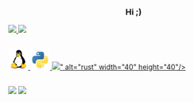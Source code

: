 
<div>
  <h3 align="center">Hi ;)</h3>
  <a href="https://github.com/venysssssssssss">
  <img height="180em" src="https://github-readme-stats.vercel.app/api?username=venysssssssssss&show_icons=true&theme=dracula&include_all_commits=true&count_private=true"/>
  <img height="180em" src="https://github-readme-stats.vercel.app/api/top-langs/?username=venysssssssssss&layout=compact&langs_count=7&theme=dracula"/>
</div>
<div style="display: inline_block"><br>
  <p align="left"> <a href="https://www.linux.org/" target="_blank" rel="noreferrer"> <img src="https://raw.githubusercontent.com/devicons/devicon/master/icons/linux/linux-original.svg" alt="linux" width="40" height="40"/> </a> <a href="https://www.python.org" target="_blank" rel="noreferrer"> <img src="https://raw.githubusercontent.com/devicons/devicon/master/icons/python/python-original.svg" alt="python" width="40" height="40"/> </a> <a href="https://www.rust-lang.org" target="_blank" rel="noreferrer"> <img src="<svg viewBox="0 0 64 64" fill="none" xmlns="http://www.w3.org/2000/svg" stroke="#ffffff"><g id="SVGRepo_bgCarrier" stroke-width="0"></g><g id="SVGRepo_tracerCarrier" stroke-linecap="round" stroke-linejoin="round"></g><g id="SVGRepo_iconCarrier"><path d="m47.781 31.608-1.343-.832a18.57 18.57 0 0 0-.038-.391l1.154-1.077a.46.46 0 0 0-.153-.771l-1.476-.552a16.798 16.798 0 0 0-.115-.381l.92-1.279a.462.462 0 0 0-.3-.727l-1.557-.253c-.06-.118-.123-.234-.187-.35l.654-1.435a.46.46 0 0 0-.437-.654l-1.579.055a12.482 12.482 0 0 0-.25-.302l.363-1.539a.461.461 0 0 0-.556-.556l-1.538.362c-.1-.084-.2-.167-.303-.25l.055-1.578a.46.46 0 0 0-.654-.437l-1.435.654a16.712 16.712 0 0 0-.35-.188l-.253-1.556a.462.462 0 0 0-.726-.301l-1.28.92a14.31 14.31 0 0 0-.38-.115l-.552-1.476a.461.461 0 0 0-.771-.154l-1.077 1.156c-.13-.014-.26-.028-.391-.038l-.832-1.344a.462.462 0 0 0-.786 0l-.832 1.344c-.13.01-.261.024-.391.038l-1.077-1.155a.464.464 0 0 0-.771.153l-.552 1.476c-.128.037-.255.076-.38.116l-1.28-.921a.46.46 0 0 0-.727.3l-.254 1.557c-.117.061-.233.124-.35.188l-1.434-.654a.46.46 0 0 0-.654.436l.055 1.58c-.102.082-.203.165-.303.25l-1.538-.363a.464.464 0 0 0-.557.556l.363 1.539c-.085.1-.168.2-.25.302l-1.579-.055a.462.462 0 0 0-.437.654l.654 1.436c-.063.115-.126.231-.187.35l-1.556.252a.462.462 0 0 0-.301.727l.92 1.279c-.04.126-.078.253-.115.38l-1.476.553a.462.462 0 0 0-.153.771l1.155 1.077c-.015.13-.028.26-.039.391l-1.343.832a.462.462 0 0 0 0 .786l1.343.831c.011.131.024.262.039.392l-1.155 1.077a.462.462 0 0 0 .153.771l1.476.552c.037.128.076.255.116.38l-.921 1.28a.462.462 0 0 0 .301.726l1.556.253c.061.118.123.235.188.35l-.655 1.435a.462.462 0 0 0 .437.654l1.579-.055c.082.103.165.203.25.303l-.363 1.539a.46.46 0 0 0 .557.555l1.538-.362c.1.085.201.167.303.249l-.055 1.58a.461.461 0 0 0 .654.436l1.435-.654c.115.064.232.127.35.188l.253 1.555a.461.461 0 0 0 .727.302l1.279-.922c.126.04.253.08.38.116l.552 1.476a.46.46 0 0 0 .771.153l1.078-1.155c.13.015.26.028.391.04l.832 1.343a.463.463 0 0 0 .786 0l.831-1.344c.131-.011.262-.024.392-.039l1.077 1.155a.46.46 0 0 0 .77-.153l.553-1.476c.127-.036.254-.076.38-.116l1.28.922a.463.463 0 0 0 .726-.302l.254-1.556c.117-.06.233-.124.349-.187l1.435.654a.461.461 0 0 0 .654-.437l-.055-1.58c.102-.08.203-.163.303-.248l1.538.362a.46.46 0 0 0 .556-.555l-.362-1.539c.084-.1.167-.2.249-.303l1.58.055a.46.46 0 0 0 .436-.654l-.654-1.435c.064-.115.126-.232.187-.35l1.556-.253a.46.46 0 0 0 .301-.726l-.92-1.28a17.5 17.5 0 0 0 .115-.38l1.476-.552a.46.46 0 0 0 .153-.771l-1.155-1.077c.014-.13.027-.261.039-.392l1.343-.831a.462.462 0 0 0 0-.786zM38.79 42.752a.952.952 0 0 1 .399-1.861.952.952 0 0 1-.4 1.861zm-.457-3.087a.866.866 0 0 0-1.028.666l-.477 2.226A11.649 11.649 0 0 1 32 43.597c-1.76 0-3.43-.39-4.929-1.087l-.477-2.225a.866.866 0 0 0-1.028-.667l-1.965.422a11.68 11.68 0 0 1-1.016-1.197h9.561c.108 0 .18-.02.18-.118v-3.382c0-.099-.072-.118-.18-.118H29.35V33.08h3.024c.276 0 1.476.079 1.86 1.613.12.471.384 2.006.564 2.497.18.551.912 1.652 1.692 1.652h4.764a.977.977 0 0 0 .173-.017c-.33.449-.693.874-1.083 1.27l-2.01-.431zm-13.223 3.04a.952.952 0 0 1-.399-1.861.95.95 0 0 1 .398 1.862zm-3.627-14.707a.95.95 0 1 1-1.737.771.95.95 0 1 1 1.737-.771zm-1.115 2.643 2.047-.91a.868.868 0 0 0 .44-1.145l-.421-.953h1.658v7.474h-3.345a11.714 11.714 0 0 1-.38-4.466zm8.983-.726v-2.203h3.948c.204 0 1.44.236 1.44 1.16 0 .767-.948 1.043-1.728 1.043h-3.66zM43.7 31.898c0 .292-.011.581-.033.868h-1.2c-.12 0-.168.08-.168.197v.551c0 1.298-.732 1.58-1.373 1.652-.61.068-1.288-.256-1.371-.63-.36-2.025-.96-2.458-1.908-3.206 1.176-.746 2.4-1.848 2.4-3.323 0-1.593-1.092-2.596-1.836-3.088-1.044-.688-2.2-.826-2.512-.826H23.285a11.684 11.684 0 0 1 6.545-3.694l1.463 1.535c.331.346.88.36 1.225.028l1.638-1.566a11.71 11.71 0 0 1 8.009 5.704l-1.121 2.532a.869.869 0 0 0 .44 1.145l2.159.958c.037.383.056.77.056 1.163zM31.294 19.093a.95.95 0 0 1 1.344.031.952.952 0 0 1-.032 1.346.949.949 0 0 1-1.343-.032.953.953 0 0 1 .031-1.345zm11.123 8.951a.95.95 0 1 1 1.737.772.95.95 0 1 1-1.737-.772z" fill="#ffffff"></path></g></svg>" alt="rust" width="40" height="40"/> </a> </p>
</div>
  
  ##
 
<div> 
 
  <a href = "mailto:viniciussport2004@gmail.com"><img src="https://img.shields.io/badge/-Gmail-%23333?style=for-the-badge&logo=gmail&logoColor=white" target="_blank"></a>
  <a href="https://www.linkedin.com/in/vin%C3%ADcius-gon%C3%A7alves-reis-4544a921a?lipi=urn%3Ali%3Apage%3Ad_flagship3_profile_view_base_contact_details%3BeOlF79HGQICtD6MUyPINQQ%3D%3D" target="_blank"><img src="https://img.shields.io/badge/-LinkedIn-%230077B5?style=for-the-badge&logo=linkedin&logoColor=white" target="_blank"></a> 
 
 
</div>



